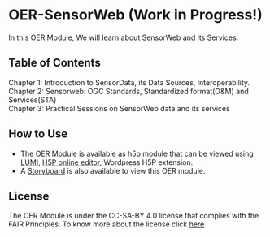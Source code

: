 # OER-SensorWeb (Work in Progress!)

In this OER Module, We will learn about SensorWeb and its Services.

## Table of Contents
Chapter 1: Introduction to SensorData, its Data Sources, Interoperability. <br />
Chapter 2: Sensorweb: OGC Standards, Standardized format(O&M) and Services(STA) <br />
Chapter 3: Practical Sessions on SensorWeb data and its services

## How to Use
+ The OER Module is available as h5p module that can be viewed using [LUMI](https://app.lumi.education/), [H5P online editor](https://h5p.org/node/add/h5p-content), Wordpress H5P extension.
+ A [Storyboard](Storyboard.MD) is also available to view this OER module.

## License
The OER Module is under the CC-SA-BY 4.0 license that complies with the FAIR Principles. To know more about the license click [here](LICENSE.MD)
